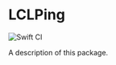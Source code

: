 # LCLPing

![Swift CI](https://github.com/Local-Connectivity-Lab/lcl-ping/actions/workflows/build.yaml/badge.svg?branch=main)

A description of this package.
